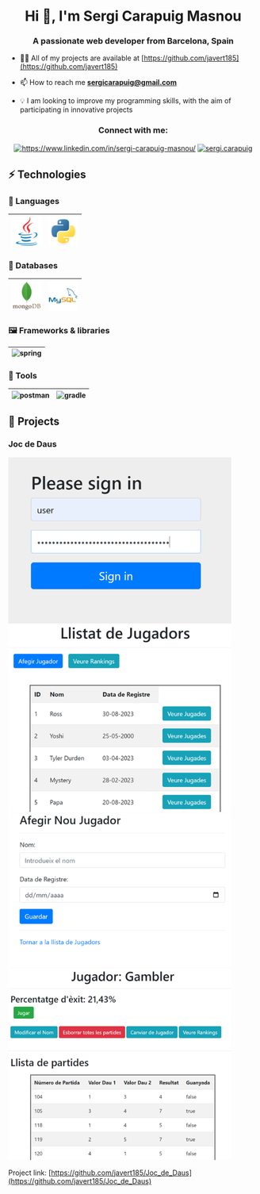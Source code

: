 <h1 align="center">Hi 👋, I'm Sergi Carapuig Masnou</h1>
<h3 align="center">A passionate web developer from Barcelona, Spain</h3>

- 👨‍💻 All of my projects are available at [https://github.com/javert185](https://github.com/javert185)

- 📫 How to reach me **sergicarapuig@gmail.com**
  
- 💡 I am looking to improve my programming skills, with the aim of participating in innovative projects

<h3 align="center">Connect with me:</h3>
<p align="center">
<a href="https://linkedin.com/in/https://www.linkedin.com/in/sergi-carapuig-masnou/" target="blank"><img align="center" src="https://raw.githubusercontent.com/rahuldkjain/github-profile-readme-generator/master/src/images/icons/Social/linked-in-alt.svg" alt="https://www.linkedin.com/in/sergi-carapuig-masnou/" height="30" width="40" /></a>
<a href="https://instagram.com/sergi.carapuig" target="blank"><img align="center" src="https://raw.githubusercontent.com/rahuldkjain/github-profile-readme-generator/master/src/images/icons/Social/instagram.svg" alt="sergi.carapuig" height="30" width="40" /></a>
</p>

## ⚡ Technologies
### :speech_balloon: Languages

| <img src="https://raw.githubusercontent.com/devicons/devicon/master/icons/java/java-original.svg" alt="java" width="60" height="60"/> | <img src="https://raw.githubusercontent.com/devicons/devicon/master/icons/python/python-original.svg" alt="python" width="60" height="60"/> |
| ------------------------------------------------------------------------------------------------------------------------- | ----------------------------------------------------------------------------------------------------------------------------- |


### :floppy_disk: Databases

| <img src="https://raw.githubusercontent.com/devicons/devicon/master/icons/mongodb/mongodb-original-wordmark.svg" alt="mongodb" width="60" height="60"/> | <img src="https://raw.githubusercontent.com/devicons/devicon/master/icons/mysql/mysql-original-wordmark.svg" alt="mysql" width="60" height="60"/> |
| ----------------------------------------------------------------------------------------------------------------------------------------- | ------------------------------------------------------------------------------------------------------------------------- |


### 🖼️ Frameworks & libraries

| <img src="https://www.vectorlogo.zone/logos/springio/springio-icon.svg" alt="spring" width="60" height="60"/> |
| ------------------------------------------------------------------------------------------------------------- |


### :wrench: Tools

| <img src="https://www.vectorlogo.zone/logos/getpostman/getpostman-icon.svg" alt="postman" width="60" height="60"/> | <img src="https://www.vectorlogo.zone/logos/gradle/gradle-icon.svg" alt="gradle" width="60" height="60"/> |
| ------------------------------------------------------------------------------------------------------------------ | ---------------------------------------------------------------------------------------------------------- |



## 🚀 Projects

### Joc de Daus

<img src="jocdedaus/jocdedaus1.png" width="450"> <img src="jocdedaus/jocdedaus2.png" width="450"> <img src="jocdedaus/jocdedaus3.png" width="450"> <img src="jocdedaus/jocdedaus4.png" width="450">

Project link: [https://github.com/javert185/Joc_de_Daus](https://github.com/javert185/Joc_de_Daus)
